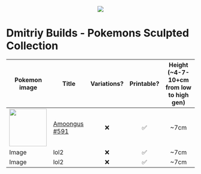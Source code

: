 <p align="center">
  <img src="https://user-images.githubusercontent.com/78694043/177025362-08ba86a3-2222-41be-815b-c75ce574df84.jpg" />
</p>

# Dmitriy Builds - Pokemons Sculpted Collection




| Pokemon image    | Title | Variations? | Printable?  | Height (~4-7-10+cm from low to high gen)|
| ---------------- | ----- | :-----------------------:| :-----------------------:| :---:| 
| <img src="https://user-images.githubusercontent.com/78694043/177025561-6cadba69-7fbe-4f70-ae3d-baad15156b3d.jpg" height="100" /> | [Amoongus #591](https://github.com/dimitryzub/dmitriy-builds-pokemons-sculpted-collection/blob/132aafe3bf239028938dc7ba10f2908617a2af69/Pokemons/Foongus-Amoongus/Amoongus/amoongus.md)   | ❌            | ✅            | ~7cm |
| Image | lol2  | ❌                  | ✅            | ~7cm | 
| Image  | lol2  | ❌                  | ✅            | ~7cm |
